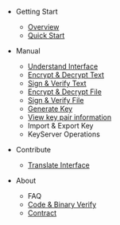 - Getting Start
    - [Overview](overview.md)
    - [Quick Start](quick-start.md)

- Manual
    - [Understand Interface](manual/understand-interface.md)
    - [Encrypt & Decrypt Text](manual/encrypt-decrypt-text.md)
    - [Sign & Verify Text](manual/sign-verify-text.md)
    - [Encrypt & Decrypt File](manual/encrypt-decrypt-file.md)
    - [Sign & Verify File](manual/sign-verify-file.md)
    - [Generate Key](manual/generate-key.md)
    - [View key pair information](manual/view-keypair-info.md)
    - Import & Export Key
    - KeyServer Operations

- Contribute
    - [Translate Interface](translate-interface.md)
- About
    - FAQ
    - [Code & Binary Verify](about/code-binary-verify.md)
    - [Contract](contract.md)